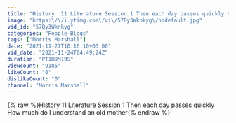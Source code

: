```yaml
---
title: "History  11 Literature Session 1 Then each day passes quickly How much do I understand an old mother"
image: "https:\/\/i.ytimg.com\/vi\/57By3Wknkyg\/hqdefault.jpg"
vid_id: "57By3Wknkyg"
categories: "People-Blogs"
tags: ["Morris Marshall"]
date: "2021-11-27T10:16:10+03:00"
vid_date: "2021-11-24T04:49:24Z"
duration: "PT1H9M19S"
viewcount: "9185"
likeCount: "0"
dislikeCount: "0"
channel: "Morris Marshall"
---
```

{% raw %}History  11 Literature Session 1 Then each day passes quickly How much do I understand an old mother{% endraw %}
